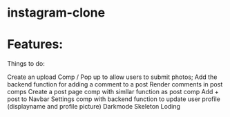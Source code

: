 # instagram-clone

# Features:

Things to do:

Create an upload Comp / Pop up to allow users to submit photos;
Add the backend function for adding a comment to a post
Render comments in post comps
Create a post page comp with simllar function as post comp
Add + post to Navbar
Settings comp with backend function to update user profile (displayname and profile picture)
Darkmode
Skeleton Loding
